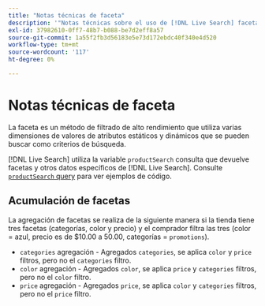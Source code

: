 ```yaml
---
title: "Notas técnicas de faceta"
description: '"Notas técnicas sobre el uso de [!DNL Live Search] facetas".'
exl-id: 37982610-0ff7-48b7-b088-be7d2eff8a57
source-git-commit: 1a55f2fb3d56183e5e73d172ebdc40f340e4d520
workflow-type: tm+mt
source-wordcount: '117'
ht-degree: 0%

---
```


# Notas técnicas de faceta

La faceta es un método de filtrado de alto rendimiento que utiliza varias dimensiones de valores de atributos estáticos y dinámicos que se pueden buscar como criterios de búsqueda.

[!DNL Live Search] utiliza la variable `productSearch` consulta que devuelve facetas y otros datos específicos de [!DNL Live Search]. Consulte [`productSearch` query](https://developer.adobe.com/commerce/webapi/graphql/schema/live-search/queries/product-search/) para ver ejemplos de código.

## Acumulación de facetas

La agregación de facetas se realiza de la siguiente manera si la tienda tiene tres facetas (categorías, color y precio) y el comprador filtra las tres (color = azul, precio es de $10.00 a 50.00, categorías = `promotions`).

* `categories` agregación - Agregados `categories`, se aplica `color` y `price` filtros, pero no el `categories` filtro.
* `color` agregación - Agregados `color`, se aplica `price` y `categories` filtros, pero no el `color` filtro.
* `price` agregación - Agregados `price`, se aplica `color` y `categories` filtros, pero no el `price` filtro.
